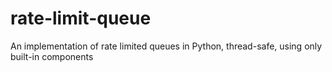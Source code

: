 # rate-limit-queue
An implementation of rate limited queues in Python, thread-safe, using only built-in components
